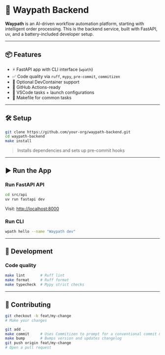 # 🚀 Waypath Backend

**Waypath** is an AI-driven workflow automation platform, starting with intelligent order processing. This is the backend service, built with FastAPI, uv, and a battery-included developer setup.

---

## 📦 Features

- ⚡ FastAPI app with CLI interface (`wpath`)
- ✅ Code quality via `ruff`, `mypy`, `pre-commit`, `commitizen`
- 🐳 Optional DevContainer support
- 🔁 GitHub Actions-ready
- 🧪 VSCode tasks + launch configurations
- 🧰 Makefile for common tasks

---

## 🛠️ Setup

```bash
git clone https://github.com/your-org/waypath-backend.git
cd waypath-backend
make install
```

> Installs dependencies and sets up pre-commit hooks

---

## ▶️ Run the App

### Run FastAPI API
```bash
cd src/api
uv run fastapi dev
```

Visit: [http://localhost:8000](http://localhost:8000)

### Run CLI
```bash
wpath hello --name "Waypath dev"
```

---

## 🧪 Development

### Code quality
```bash
make lint       # Ruff lint
make format     # Ruff format
make typecheck  # Mypy strict checks
```

---

## 🚀 Contributing

```bash
git checkout -b feat/my-change
# Make your changes

git add .
make commit     # Uses Commitizen to prompt for a conventional commit message
make bump       # Bumps version and updates changelog
git push origin feat/my-change
# Open a pull request
```

